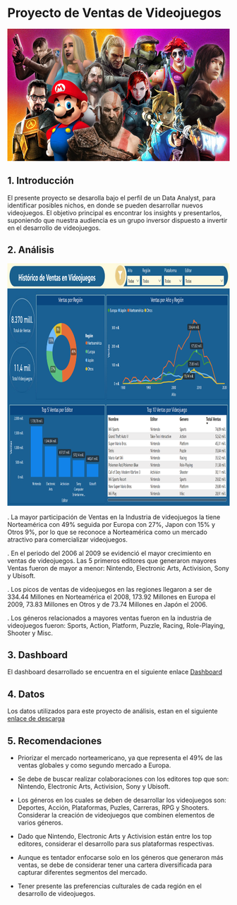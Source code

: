 # Proyecto de Ventas de Videojuegos

<p align=center>
<img src="src\logo.png" height="300" weight="300">
</p>


## **1. Introducción**

El presente proyecto se desarolla bajo el perfil de un Data Analyst, para identificar posibles nichos, en donde se pueden desarrollar nuevos videojuegos. El objetivo principal es encontrar los insights y presentarlos, suponiendo que nuestra audiencia es un grupo inversor dispuesto a invertir en el desarrollo de videojuegos.


## **2. Análisis**

<p align=center>
<img src="src\dashboard.png" height="550" weight="650">
</p>


. La mayor participación de Ventas en la Industria de videojuegos la tiene Norteamérica con 49% seguida por Europa con 27%, Japon con 15% y Otros 9%, por lo que se reconoce a Norteamérica como un mercado atractivo para comercializar videojuegos.

. En el periodo del 2006 al 2009 se evidenció el mayor crecimiento en ventas de videojuegos. Las 5 primeros editores que generaron mayores Ventas fueron de mayor a menor: Nintendo, Electronic Arts, Activision, Sony y Ubisoft.

. Los picos de ventas de videojuegos en las regiones llegaron a ser de 334.44 Millones en Norteamérica el 2008, 173.92 Millones en Europa el 2009,  73.83 Millones en Otros y de 
73.74 Millones en Japón el 2006.  

. Los géneros relacionados a mayores ventas fueron en la industria de videojuegos fueron:  Sports, Action,  Platform, Puzzle, Racing, Role-Playing, Shooter y Misc.


## **3. Dashboard**
El dashboard desarrollado se encuentra en el siguiente enlace [Dashboard](https://app.powerbi.com/view?r=eyJrIjoiZTg2ODMxNTctNjY0ZS00NTUyLTgzYzUtNzRhMmI2ZTUyZjcwIiwidCI6ImM0YTY2YzM0LTJiYjctNDUxZi04YmUxLWIyYzI2YTQzMDE1OCIsImMiOjR9)


## **4. Datos**

Los datos utilizados para este proyecto de análisis, estan en el siguiente [enlace de descarga](https://drive.google.com/drive/folders/1k7hHtI3bGQ9UykEvdEwnRecXJAwQBaQQ?usp=sharing)

## **5. Recomendaciones**

- Priorizar el mercado norteamericano, ya que representa el 49% de las ventas globales y como segundo mercado a Europa.

- Se debe de buscar realizar colaboraciones con los editores top que son: Nintendo, Electronic Arts, Activision, Sony y Ubisoft.

- Los géneros en los cuales se deben de desarrollar los videojuegos son: Deportes, Acción, Plataformas, Puzles, Carreras, RPG y Shooters. Considerar la creación de videojuegos que combinen elementos de varios géneros.

- Dado que Nintendo, Electronic Arts y Activision están entre los top editores, considerar el desarrollo para sus plataformas respectivas.

- Aunque es tentador enfocarse solo en los géneros que generaron más ventas, se debe de considerar tener una cartera diversificada para capturar diferentes segmentos del mercado.

- Tener presente las preferencias culturales de cada región en el desarrollo de videojuegos.
